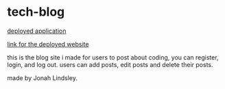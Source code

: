 # tech-blog

  [deployed application](./assets/deployed-blog.jpeg)

  [link for the deployed website](https://jonahs-hw-tech-blog.herokuapp.com/)

this is the blog site i made for users to post about coding, you can register, login, and log out. users can add posts, edit posts and delete their posts. 


made by Jonah Lindsley.